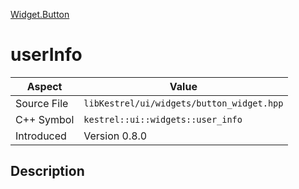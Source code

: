[Widget.Button](index.md)
# userInfo
| Aspect | Value |
| --- | --- |
| Source File | `libKestrel/ui/widgets/button_widget.hpp` |
| C++ Symbol | `kestrel::ui::widgets::user_info` |
| Introduced | Version 0.8.0 |
## Description
